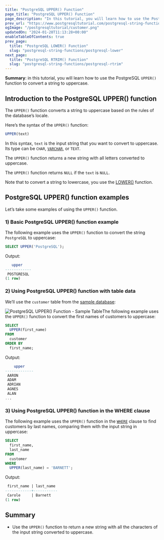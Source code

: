 ```yaml
---
title: "PostgreSQL UPPER() Function"
page_title: "PostgreSQL UPPER() Function"
page_description: "In this tutorial, you will learn how to use the PostgreSQL UPPER() function to convert the string to all uppercase."
prev_url: "https://www.postgresqltutorial.com/postgresql-string-functions/postgresql-upper/"
ogImage: "/postgresqltutorial/customer.png"
updatedOn: "2024-01-28T11:13:28+00:00"
enableTableOfContents: true
prev_page: 
  title: "PostgreSQL LOWER() Function"
  slug: "postgresql-string-functions/postgresql-lower"
next_page: 
  title: "PostgreSQL RTRIM() Function"
  slug: "postgresql-string-functions/postgresql-rtrim"
---
```





**Summary**: in this tutorial, you will learn how to use the PostgreSQL `UPPER()` function to convert a string to uppercase.


## Introduction to the PostgreSQL UPPER() function

The `UPPER()` function converts a string to uppercase based on the rules of the database’s locale.

Here’s the syntax of the `UPPER()` function:


```sql
UPPER(text)
```
In this syntax, `text` is the input string that you want to convert to uppercase. Its type can be `CHAR`, [`VARCHAR`](../postgresql-tutorial/postgresql-char-varchar-text), or `TEXT`.

The `UPPER()` function returns a new string with all letters converted to uppercase.

The `UPPER()` function returns `NULL` if the `text` is `NULL`.

Note that to convert a string to lowercase, you use the [LOWER()](postgresql-lower) function.


## PostgreSQL UPPER() function examples

Let’s take some examples of using the `UPPER()` function.


### 1\) Basic PostgreSQL UPPER() function example

The following example uses the `UPPER()` function to convert the string `PostgreSQL` to uppercase:


```sql
SELECT UPPER('PostgreSQL');
```
Output:


```sql
   upper
------------
 POSTGRESQL
(1 row)
```

### 2\) Using PostgreSQL UPPER() function with table data

We’ll use the `customer` table from the [sample database](../postgresql-getting-started/postgresql-sample-database):

![PostgreSQL UPPER() Function - Sample Table ](/postgresqltutorial/customer.png)The following example uses the `UPPER()` function to convert the first names of customers to uppercase:


```sql
SELECT 
  UPPER(first_name) 
FROM 
  customer 
ORDER BY 
  first_name;
```
Output:


```sql
    upper
-------------
 AARON
 ADAM
 ADRIAN
 AGNES
 ALAN
...
```

### 3\) Using PostgreSQL UPPER() function in the WHERE clause

The following example uses the `UPPER()` function in the [`WHERE`](../postgresql-tutorial/postgresql-where) clause to find customers by last names, comparing them with the input string in uppercase:


```sql
SELECT 
  first_name, 
  last_name 
FROM 
  customer 
WHERE 
  UPPER(last_name) = 'BARNETT';
```
Output:


```sql
 first_name | last_name
------------+-----------
 Carole     | Barnett
(1 row)
```

## Summary

* Use the `UPPER()` function to return a new string with all the characters of the input string converted to uppercase.

